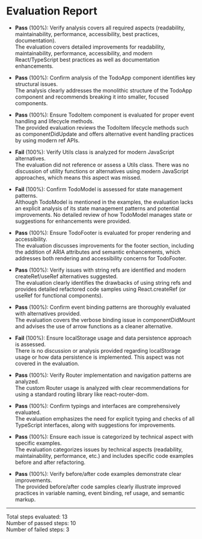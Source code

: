 # Evaluation Report

- **Pass** (100%): Verify analysis covers all required aspects (readability, maintainability, performance, accessibility, best practices, documentation).  
  The evaluation covers detailed improvements for readability, maintainability, performance, accessibility, and modern React/TypeScript best practices as well as documentation enhancements.

- **Pass** (100%): Confirm analysis of the TodoApp component identifies key structural issues.  
  The analysis clearly addresses the monolithic structure of the TodoApp component and recommends breaking it into smaller, focused components.

- **Pass** (100%): Ensure TodoItem component is evaluated for proper event handling and lifecycle methods.  
  The provided evaluation reviews the TodoItem lifecycle methods such as componentDidUpdate and offers alternative event handling practices by using modern ref APIs.

- **Fail** (100%): Verify Utils class is analyzed for modern JavaScript alternatives.  
  The evaluation did not reference or assess a Utils class. There was no discussion of utility functions or alternatives using modern JavaScript approaches, which means this aspect was missed.

- **Fail** (100%): Confirm TodoModel is assessed for state management patterns.  
  Although TodoModel is mentioned in the examples, the evaluation lacks an explicit analysis of its state management patterns and potential improvements. No detailed review of how TodoModel manages state or suggestions for enhancements were provided.

- **Pass** (100%): Ensure TodoFooter is evaluated for proper rendering and accessibility.  
  The evaluation discusses improvements for the footer section, including the addition of ARIA attributes and semantic enhancements, which addresses both rendering and accessibility concerns for TodoFooter.

- **Pass** (100%): Verify issues with string refs are identified and modern createRef/useRef alternatives suggested.  
  The evaluation clearly identifies the drawbacks of using string refs and provides detailed refactored code samples using React.createRef (or useRef for functional components).

- **Pass** (100%): Confirm event binding patterns are thoroughly evaluated with alternatives provided.  
  The evaluation covers the verbose binding issue in componentDidMount and advises the use of arrow functions as a cleaner alternative.

- **Fail** (100%): Ensure localStorage usage and data persistence approach is assessed.  
  There is no discussion or analysis provided regarding localStorage usage or how data persistence is implemented. This aspect was not covered in the evaluation.

- **Pass** (100%): Verify Router implementation and navigation patterns are analyzed.  
  The custom Router usage is analyzed with clear recommendations for using a standard routing library like react-router-dom.

- **Pass** (100%): Confirm typings and interfaces are comprehensively evaluated.  
  The evaluation emphasizes the need for explicit typing and checks of all TypeScript interfaces, along with suggestions for improvements.

- **Pass** (100%): Ensure each issue is categorized by technical aspect with specific examples.  
  The evaluation categorizes issues by technical aspects (readability, maintainability, performance, etc.) and includes specific code examples before and after refactoring.

- **Pass** (100%): Verify before/after code examples demonstrate clear improvements.  
  The provided before/after code samples clearly illustrate improved practices in variable naming, event binding, ref usage, and semantic markup.

---

Total steps evaluated: 13  
Number of passed steps: 10  
Number of failed steps: 3